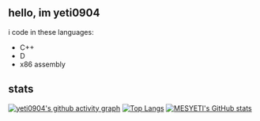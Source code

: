 ## hello, im yeti0904


i code in these languages:
- C++
- D
- x86 assembly

## stats
[![yeti0904's github activity graph](https://github-readme-activity-graph.cyclic.app/graph?username=yeti0904&theme=gruvbox)](https://github.com/ashutosh00710/github-readme-activity-graph)
[![Top Langs](https://github-readme-stats.vercel.app/api/top-langs/?username=yeti0904&theme=gruvbox)](https://github.com/anuraghazra/github-readme-stats)
[![MESYETI's GitHub stats](https://github-readme-stats.vercel.app/api?username=yeti0904&show_icons=true&theme=gruvbox)](https://github.com/anuraghazra/github-readme-stats)
